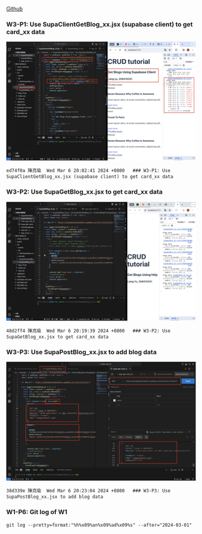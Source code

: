 [Github](https://github.com/liangyu9103/1122-wp2-2N_31.git)

### W3-P1: Use SupaClientGetBlog_xx.jsx (supabase client) to get card_xx data

![](w3-p1.png)

```
ed74f0a 陳亮瑜  Wed Mar 6 20:02:41 2024 +0800   ### W3-P1: Use SupaClientGetBlog_xx.jsx (supabase client) to get card_xx data

```

### W3-P2: Use SupaGetBlog_xx.jsx to get card_xx data

![](w3-p2.png)

```
48d2ff4 陳亮瑜  Wed Mar 6 20:19:39 2024 +0800   ### W3-P2: Use SupaGetBlog_xx.jsx to get card_xx data
```

### W3-P3: Use SupaPostBlog_xx.jsx to add blog data

![](w3-p3.png)

```
38d339e 陳亮瑜  Wed Mar 6 20:23:04 2024 +0800   ### W3-P3: Use SupaPostBlog_xx.jsx to add blog data
```

### W1-P6: Git log of W1

```
git log --pretty=format:"%h%x09%an%x09%ad%x09%s" --after="2024-03-01"
```
